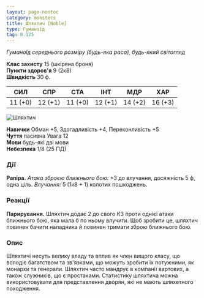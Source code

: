 ```yaml
---
layout: page-nontoc
category: monsters
title: Шляхтич [Noble]
type: Гуманоїд
tag: 0.125
---
```


_Гуманоїд середнього розміру (будь-яка раса), будь-який світогляд_

**Клас захисту** 15 (шкіряна броня)    
**Пункти здоров'я** 9 (2к8)    
**Швидкість** 30 ф.

| СИЛ     | СПР     | СТА     | ІНТ     | МДР     | ХАР     |
| ------- | ------- | ------- | ------- | ------- | ------- |
| 11 (+0) | 12 (+1) | 11 (+0) | 12 (+1) | 14 (+2) | 16 (+3) |

![Шляхтич](https://www.dndbeyond.com/avatars/thumbnails/0/277/1000/1000/636252769861281900.jpeg)

**Навички** Обман +5, Здогадливість +4, Переконливість +5    
**Чуття** пасивна Увага 12    
**Мови** будь-які дві мови    
**Небезпека** 1/8 (25 ПД)

### Дії
**Рапіра.** _Атака зброєю ближнього бою:_ +3 до влучання, досяжність 5 ф, одна ціль. _Влучання:_ 5 (1к8 + 1) колотих пошкоджень.

### Реакції
**Парирування.** Шляхтич додає 2 до свого КЗ проти однієї атаки ближнього бою, яка мала б по ньому влучити. Щоб зробити це, шляхтич повинен бачити нападника й повинен тримати зброю ближнього бою.

### Опис
Шляхтичі несуть велику владу та вплив як член вищого класу, що володіє багатством та зв'язками, що можуть зробити їх потужними, як монархи та генерали. Шляхтич часто мандрує в компанії вартових, а також служників, що є простаками. Статистику шляхтича можна використовувати для представлення дворян, які не мають шляхетного походження. 
